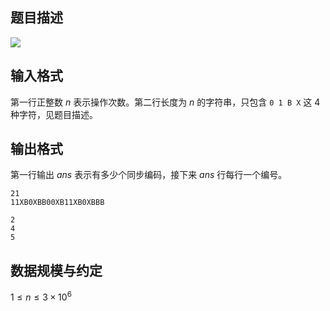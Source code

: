## 题目描述

![](file://pic1.jpg)

## 输入格式

第一行正整数 $n$ 表示操作次数。第二行长度为 $n$ 的字符串，只包含 `0 1 B X` 这 $4$ 种字符，见题目描述。

## 输出格式

第一行输出 $ans$ 表示有多少个同步编码，接下来 $ans$ 行每行一个编号。


```input1
21
11XB0XBB00XB11XB0XBBB
```

```output1
2
4
5
```

## 数据规模与约定

$1 \le n \le 3 \times 10^6$